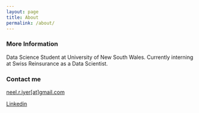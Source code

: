 ```yaml
---
layout: page
title: About
permalink: /about/
---
```


### More Information

Data Science Student at University of New South Wales. Currently interning at Swiss Reinsurance as a Data Scientist. 


### Contact me

[neel.r.iyer[at]gmail.com](mailto:neel.r.iyer@gmail.com)

[Linkedin](https://www.linkedin.com/in/neel-iyer/)
